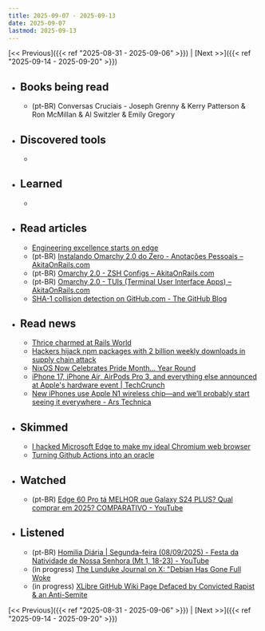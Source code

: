 ```yaml
---
title: 2025-09-07 - 2025-09-13
date: 2025-09-07
lastmod: 2025-09-13
---
```


[<< Previous]({{< ref "2025-08-31 - 2025-09-06" >}}) | [Next >>]({{< ref "2025-09-14 - 2025-09-20" >}})

- ## Books being read
  - (pt-BR) Conversas Cruciais - Joseph Grenny & Kerry Patterson & Ron McMillan
    & Al Switzler & Emily Gregory

- ## Discovered tools
  -

- ## Learned
  -

- ## Read articles
  - [Engineering excellence starts on edge](https://world.hey.com/dhh/engineering-excellence-starts-on-edge-c36e4c59)
  - (pt-BR) [Instalando Omarchy 2.0 do Zero - Anotações Pessoais – AkitaOnRails.com](https://akitaonrails.com/2025/08/29/new-omarchy-2-0-install/)
  - (pt-BR) [Omarchy 2.0 - ZSH Configs – AkitaOnRails.com](https://akitaonrails.com/2025/09/07/omarchy-2-0-zsh-configs/)
  - (pt-BR) [Omarchy 2.0 - TUIs (Terminal User Interface Apps) – AkitaOnRails.com](https://akitaonrails.com/2025/09/09/omarchy-2-0-tuis/)
  - [SHA-1 collision detection on GitHub.com - The GitHub Blog](https://github.blog/news-insights/company-news/sha-1-collision-detection-on-github-com/)

- ## Read news
  - [Thrice charmed at Rails World](https://world.hey.com/dhh/thrice-charmed-at-rails-world-c4ed0006)
  - [Hackers hijack npm packages with 2 billion weekly downloads in supply chain attack](https://www.bleepingcomputer.com/news/security/hackers-hijack-npm-packages-with-2-billion-weekly-downloads-in-supply-chain-attack/)
  - [NixOS Now Celebrates Pride Month… Year Round](https://lunduke.substack.com/p/nixos-now-celebrates-pride-month)
  - [iPhone 17, iPhone Air, AirPods Pro 3, and everything else announced at Apple's hardware event | TechCrunch](https://techcrunch.com/2025/09/09/iphone-17-iphone-air-airpods-pro-3-and-everything-else-announced-at-apples-hardware-event/)
  - [New iPhones use Apple N1 wireless chip—and we’ll probably start seeing it everywhere - Ars Technica](https://arstechnica.com/gadgets/2025/09/apples-n1-chip-extends-its-custom-silicon-into-wi-fi-bluetooth-and-thread/)

- ## Skimmed
  - [I hacked Microsoft Edge to make my ideal Chromium web browser](https://www.spacebar.news/debloated-microsoft-edge-chromium-browser/)
  - [Turning Github Actions into an oracle](https://www.ethanheilman.com/x/35/index.html)

- ## Watched
  - (pt-BR) [Edge 60 Pro tá MELHOR que Galaxy S24 PLUS? Qual comprar em 2025? COMPARATIVO - YouTube](https://www.youtube.com/watch?v=D-1BbNKddxI)

- ## Listened
  - (pt-BR) [Homilia Diária | Segunda-feira (08/09/2025) - Festa da Natividade de Nossa Senhora (Mt 1, 18-23) - YouTube](https://www.youtube.com/watch?v=WhJKcY9ublE)
  - (in progress) [The Lunduke Journal on X: "Debian Has Gone Full Woke](https://x.com/LundukeJournal/status/1952551923212492855)
  - (in progress) [XLibre GitHub Wiki Page Defaced by Convicted Rapist & an Anti-Semite](https://x.com/LundukeJournal/status/1942389827518808384)

[<< Previous]({{< ref "2025-08-31 - 2025-09-06" >}}) | [Next >>]({{< ref "2025-09-14 - 2025-09-20" >}})
